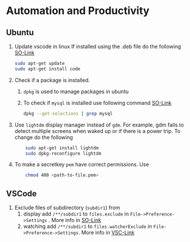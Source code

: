 # Automation and Productivity
## Ubuntu
1. Update vscode in linux
    If installed using the .deb file do the following [SO-Link](https://askubuntu.com/a/1016764)
    ```sh
    sudo apt-get update
    sudo apt-get install code 
    ```
2. Check if a package is installed.
    1. `dpkg` is used to manage packages in ubuntu
    2.  To check if `mysql` is installed use following command [SO-Link](https://stackoverflow.com/a/27614713/1652217)  
   
        ```sh
        dpkg --get-selections | grep mysql 
        ```
3. Use `lightdm` display manager instead of `gdm`. For example, gdm fails to detect multiple screens when waked up or if there is a power trip. To change do the following  
    ```sh
        sudo apt-get install lightdm
        sudo dpkg-reconfigure lightdm
    ``` 
4. To make a secretkey `pem` have correct permissions. Use
    ```sh
        chmod 400 <path-to-file.pem>
    ```

## VSCode
1. Exclude files of  subdirectory (`subdir1`) from 
   1. display add `/**/subdir1` to `files.exclude` in `File->Preference->Settings` . More info in [SO-Link](https://stackoverflow.com/a/33277809/1652217)
   2. watching add `/**/subdir1` to `files.watcherExclude` in `File->Preference->Settings`. More info in [VSC-Link](https://code.visualstudio.com/docs/setup/linux#_visual-studio-code-is-unable-to-watch-for-file-changes-in-this-large-workspace-error-enospc)
